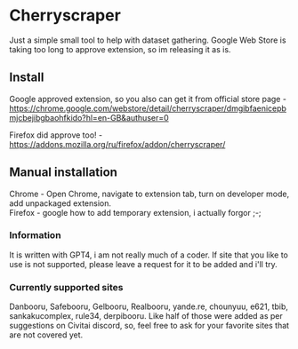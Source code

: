 # Cherryscraper
Just a simple small tool to help with dataset gathering.
Google Web Store is taking too long to approve extension, so im releasing it as is.
## Install
Google approved extension, so you also can get it from official store page - https://chrome.google.com/webstore/detail/cherryscraper/dmgibfaenicepbmjcbejibgbaohfkido?hl=en-GB&authuser=0  

Firefox did approve too! - https://addons.mozilla.org/ru/firefox/addon/cherryscraper/  


## Manual installation
Chrome - Open Chrome, navigate to extension tab, turn on developer mode, add unpackaged extension.  
Firefox - google how to add temporary extension, i actually forgor ;-;
### Information
It is written with GPT4, i am not really much of a coder.
If site that you like to use is not supported, please leave a request for it to be added and i'll try.

### Currently supported sites
Danbooru, Safebooru, Gelbooru, Realbooru, yande.re, chounyuu, e621, tbib, sankakucomplex, rule34, derpibooru.
Like half of those were added as per suggestions on Civitai discord, so, feel free to ask for your favorite sites that are not covered yet.
